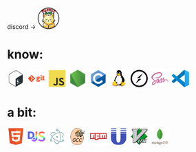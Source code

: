 discord -> [<img src="./murmurman.png" width="50" />](https://discord.gg/gNC27AphfC)

    
# know:
  <img src="https://github.com/devicons/devicon/blob/master/icons/bash/bash-original.svg" title="bash" alt="bash" width="40" height="40"/>&nbsp;
  <img src="https://github.com/devicons/devicon/blob/master/icons/git/git-plain-wordmark.svg"  title="git cli" alt="git cli" width="40" height="40"/>&nbsp;
  <img src="https://github.com/devicons/devicon/blob/master/icons/javascript/javascript-original.svg" title="JavaScript" alt="JavaScript" width="40" height="40"/>&nbsp;
  <img src="https://github.com/devicons/devicon/blob/master/icons/nodejs/nodejs-original.svg" title="NodeJS" alt="NodeJS" width="40" height="40"/>&nbsp;
    <img src="https://github.com/devicons/devicon/blob/master/icons/c/c-original.svg" title="C" alt="C" width="40" height="40"/>&nbsp;
  <img src="https://github.com/devicons/devicon/blob/master/icons/linux/linux-original.svg" title="linux" alt="linux" width="40" height="40"/>&nbsp;
  <img src="https://github.com/devicons/devicon/blob/master/icons/socketio/socketio-original.svg" title="socketio" alt="socketio" width="40" height="40"/>&nbsp;
  <img src="https://github.com/devicons/devicon/blob/master/icons/sass/sass-original.svg" title="Software as a service" alt="Software as a service" width="40" height="40"/>&nbsp;
  <img src="https://github.com/devicons/devicon/blob/master/icons/vscode/vscode-original.svg" title="vscode tips" alt="vscode tips" width="40" height="40"/>&nbsp;
  
  
# a bit:
  <img src="https://github.com/devicons/devicon/blob/master/icons/html5/html5-original.svg" title="HTML5" alt="HTML" width="40" height="40"/>&nbsp;
  <img src="https://github.com/devicons/devicon/blob/master/icons/discordjs/discordjs-original.svg" title="discordjs" alt="discordjs" width="40" height="40"/>&nbsp;
  <img src="https://github.com/devicons/devicon/blob/master/icons/electron/electron-original.svg" title="electronjs" alt="electronjs" width="40" height="40"/>&nbsp;
  <img src="https://github.com/devicons/devicon/blob/master/icons/gcc/gcc-original.svg" title="how to use make" alt="how to use make" width="40" height="40"/>&nbsp;
  <img src="https://github.com/devicons/devicon/blob/master/icons/npm/npm-original-wordmark.svg" title="node package manager" alt="node package manager" width="40" height="40"/>&nbsp;
  <img src="https://github.com/devicons/devicon/blob/master/icons/unix/unix-original.svg" title="unix" alt="unix" width="40" height="40"/>&nbsp;
   <img src="https://github.com/devicons/devicon/blob/master/icons/vim/vim-original.svg" title="vim vs emacs" alt="vim vs emacs" width="40" height="40"/>&nbsp;
  <img src="https://github.com/devicons/devicon/blob/master/icons/mongodb/mongodb-original-wordmark.svg" title="mongodb" alt="mongodb" width="40" height="40"/>&nbsp;

